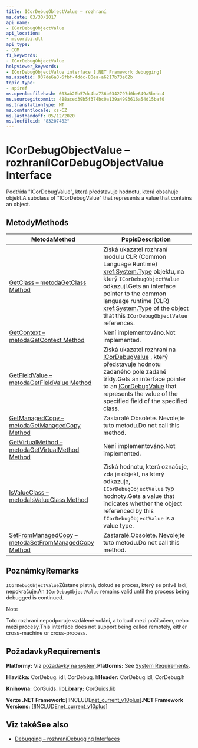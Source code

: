 ```yaml
---
title: ICorDebugObjectValue – rozhraní
ms.date: 03/30/2017
api_name:
- ICorDebugObjectValue
api_location:
- mscordbi.dll
api_type:
- COM
f1_keywords:
- ICorDebugObjectValue
helpviewer_keywords:
- ICorDebugObjectValue interface [.NET Framework debugging]
ms.assetid: 937de6a0-6fbf-4ddc-80ea-a6217b73e62b
topic_type:
- apiref
ms.openlocfilehash: 603ab20b57dc4ba736b0342797d0be649a5bebc4
ms.sourcegitcommit: 488aced39b5f374bc0a139a4993616a54d15baf0
ms.translationtype: MT
ms.contentlocale: cs-CZ
ms.lasthandoff: 05/12/2020
ms.locfileid: "83207482"
---
```

# <a name="icordebugobjectvalue-interface"></a><span data-ttu-id="8e408-102">ICorDebugObjectValue – rozhraní</span><span class="sxs-lookup"><span data-stu-id="8e408-102">ICorDebugObjectValue Interface</span></span>

<span data-ttu-id="8e408-103">Podtřída "ICorDebugValue", která představuje hodnotu, která obsahuje objekt.</span><span class="sxs-lookup"><span data-stu-id="8e408-103">A subclass of "ICorDebugValue" that represents a value that contains an object.</span></span>  
  
## <a name="methods"></a><span data-ttu-id="8e408-104">Metody</span><span class="sxs-lookup"><span data-stu-id="8e408-104">Methods</span></span>  
  
|<span data-ttu-id="8e408-105">Metoda</span><span class="sxs-lookup"><span data-stu-id="8e408-105">Method</span></span>|<span data-ttu-id="8e408-106">Popis</span><span class="sxs-lookup"><span data-stu-id="8e408-106">Description</span></span>|  
|------------|-----------------|  
|[<span data-ttu-id="8e408-107">GetClass – metoda</span><span class="sxs-lookup"><span data-stu-id="8e408-107">GetClass Method</span></span>](icordebugobjectvalue-getclass-method.md)|<span data-ttu-id="8e408-108">Získá ukazatel rozhraní modulu CLR (Common Language Runtime) <xref:System.Type> objektu, na který `ICorDebugObjectValue` odkazují.</span><span class="sxs-lookup"><span data-stu-id="8e408-108">Gets an interface pointer to the common language runtime (CLR) <xref:System.Type> of the object that this `ICorDebugObjectValue` references.</span></span>|  
|[<span data-ttu-id="8e408-109">GetContext – metoda</span><span class="sxs-lookup"><span data-stu-id="8e408-109">GetContext Method</span></span>](icordebugobjectvalue-getcontext-method.md)|<span data-ttu-id="8e408-110">Není implementováno.</span><span class="sxs-lookup"><span data-stu-id="8e408-110">Not implemented.</span></span>|  
|[<span data-ttu-id="8e408-111">GetFieldValue – metoda</span><span class="sxs-lookup"><span data-stu-id="8e408-111">GetFieldValue Method</span></span>](icordebugobjectvalue-getfieldvalue-method.md)|<span data-ttu-id="8e408-112">Získá ukazatel rozhraní na [ICorDebugValue](icordebugvalue-interface.md) , který představuje hodnotu zadaného pole zadané třídy.</span><span class="sxs-lookup"><span data-stu-id="8e408-112">Gets an interface pointer to an [ICorDebugValue](icordebugvalue-interface.md) that represents the value of the specified field of the specified class.</span></span>|  
|[<span data-ttu-id="8e408-113">GetManagedCopy – metoda</span><span class="sxs-lookup"><span data-stu-id="8e408-113">GetManagedCopy Method</span></span>](icordebugobjectvalue-getmanagedcopy-method.md)|<span data-ttu-id="8e408-114">Zastaralé.</span><span class="sxs-lookup"><span data-stu-id="8e408-114">Obsolete.</span></span> <span data-ttu-id="8e408-115">Nevolejte tuto metodu.</span><span class="sxs-lookup"><span data-stu-id="8e408-115">Do not call this method.</span></span>|  
|[<span data-ttu-id="8e408-116">GetVirtualMethod – metoda</span><span class="sxs-lookup"><span data-stu-id="8e408-116">GetVirtualMethod Method</span></span>](icordebugobjectvalue-getvirtualmethod-method.md)|<span data-ttu-id="8e408-117">Není implementováno.</span><span class="sxs-lookup"><span data-stu-id="8e408-117">Not implemented.</span></span>|  
|[<span data-ttu-id="8e408-118">IsValueClass – metoda</span><span class="sxs-lookup"><span data-stu-id="8e408-118">IsValueClass Method</span></span>](icordebugobjectvalue-isvalueclass-method.md)|<span data-ttu-id="8e408-119">Získá hodnotu, která označuje, zda je objekt, na který odkazuje, `ICorDebugObjectValue` typ hodnoty.</span><span class="sxs-lookup"><span data-stu-id="8e408-119">Gets a value that indicates whether the object referenced by this `ICorDebugObjectValue` is a value type.</span></span>|  
|[<span data-ttu-id="8e408-120">SetFromManagedCopy – metoda</span><span class="sxs-lookup"><span data-stu-id="8e408-120">SetFromManagedCopy Method</span></span>](icordebugobjectvalue-setfrommanagedcopy-method.md)|<span data-ttu-id="8e408-121">Zastaralé.</span><span class="sxs-lookup"><span data-stu-id="8e408-121">Obsolete.</span></span> <span data-ttu-id="8e408-122">Nevolejte tuto metodu.</span><span class="sxs-lookup"><span data-stu-id="8e408-122">Do not call this method.</span></span>|  
  
## <a name="remarks"></a><span data-ttu-id="8e408-123">Poznámky</span><span class="sxs-lookup"><span data-stu-id="8e408-123">Remarks</span></span>  
 <span data-ttu-id="8e408-124">`ICorDebugObjectValue`Zůstane platná, dokud se proces, který se právě ladí, nepokračuje.</span><span class="sxs-lookup"><span data-stu-id="8e408-124">An `ICorDebugObjectValue` remains valid until the process being debugged is continued.</span></span>  
  
> [!NOTE]
> <span data-ttu-id="8e408-125">Toto rozhraní nepodporuje vzdálené volání, a to buď mezi počítačem, nebo mezi procesy.</span><span class="sxs-lookup"><span data-stu-id="8e408-125">This interface does not support being called remotely, either cross-machine or cross-process.</span></span>  
  
## <a name="requirements"></a><span data-ttu-id="8e408-126">Požadavky</span><span class="sxs-lookup"><span data-stu-id="8e408-126">Requirements</span></span>  
 <span data-ttu-id="8e408-127">**Platformy:** Viz [požadavky na systém](../../get-started/system-requirements.md).</span><span class="sxs-lookup"><span data-stu-id="8e408-127">**Platforms:** See [System Requirements](../../get-started/system-requirements.md).</span></span>  
  
 <span data-ttu-id="8e408-128">**Hlavička:** CorDebug. idl, CorDebug. h</span><span class="sxs-lookup"><span data-stu-id="8e408-128">**Header:** CorDebug.idl, CorDebug.h</span></span>  
  
 <span data-ttu-id="8e408-129">**Knihovna:** CorGuids. lib</span><span class="sxs-lookup"><span data-stu-id="8e408-129">**Library:** CorGuids.lib</span></span>  
  
 <span data-ttu-id="8e408-130">**Verze .NET Framework:**[!INCLUDE[net_current_v10plus](../../../../includes/net-current-v10plus-md.md)]</span><span class="sxs-lookup"><span data-stu-id="8e408-130">**.NET Framework Versions:** [!INCLUDE[net_current_v10plus](../../../../includes/net-current-v10plus-md.md)]</span></span>  
  
## <a name="see-also"></a><span data-ttu-id="8e408-131">Viz také</span><span class="sxs-lookup"><span data-stu-id="8e408-131">See also</span></span>

- [<span data-ttu-id="8e408-132">Debugging – rozhraní</span><span class="sxs-lookup"><span data-stu-id="8e408-132">Debugging Interfaces</span></span>](debugging-interfaces.md)
